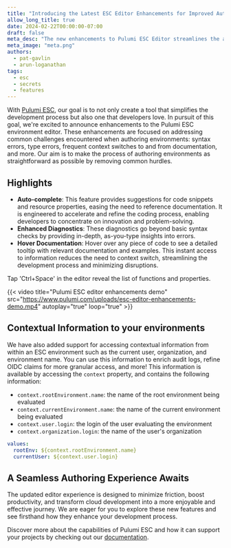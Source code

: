 ```yaml
---
title: "Introducing the Latest ESC Editor Enhancements for Improved Authoring"
allow_long_title: true
date: 2024-02-22T00:00:00-07:00
draft: false
meta_desc: "The new enhancements to Pulumi ESC Editor streamlines the authoring experience of environments for developers"
meta_image: "meta.png"
authors:
  - pat-gavlin
  - arun-loganathan
tags:
  - esc
  - secrets
  - features
---
```


With [Pulumi ESC](/product/esc), our goal is to not only create a tool that simplifies the development process but also one that developers love. In pursuit of this goal, we're excited to announce enhancements to the Pulumi ESC environment editor. These enhancements are focused on addressing common challenges encountered when authoring environments: syntax errors, type errors, frequent context switches to and from documentation, and more. Our aim is to make the process of authoring environments as straightforward as possible by removing common hurdles.

<!--more-->

## Highlights

- **Auto-complete**: This feature provides suggestions for code snippets and resource properties, easing the need to reference documentation. It is engineered to accelerate and refine the coding process, enabling developers to concentrate on innovation and problem-solving.
- **Enhanced Diagnostics**: These diagnostics go beyond basic syntax checks by providing in-depth, as-you-type insights into errors.
- **Hover Documentation**: Hover over any piece of code to see a detailed tooltip with relevant documentation and examples. This instant access to information reduces the need to context switch, streamlining the development process and minimizing disruptions.

Tap 'Ctrl+Space' in the editor reveal the list of functions and properties.

{{< video title="Pulumi ESC editor enhancements demo" src="https://www.pulumi.com/uploads/esc-editor-enhancements-demo.mp4" autoplay="true" loop="true" >}}

## Contextual Information to your environments

We have also added support for accessing contextual information from within an ESC environment such as the current user, organization, and environment name. You can use this information to enrich audit logs, refine OIDC claims for more granular access, and more! This information is available by accessing the `context` property, and contains the following information:

* `context.rootEnvironment.name`: the name of the root environment being evaluated
* `context.currentEnvironment.name`: the name of the current environment being evaluated
* `context.user.login`: the login of the user evaluating the environment
* `context.organization.login`: the name of the user's organization

```yaml
values:
  rootEnv: ${context.rootEnvironment.name}
  currentUser: ${context.user.login}
```

## A Seamless Authoring Experience Awaits

The updated editor experience is designed to minimize friction, boost productivity, and transform cloud development into a more enjoyable and effective journey. We are eager for you to explore these new features and see firsthand how they enhance your development process.

Discover more about the capabilities of Pulumi ESC and how it can support your projects by checking out our [documentation](/docs/esc).
